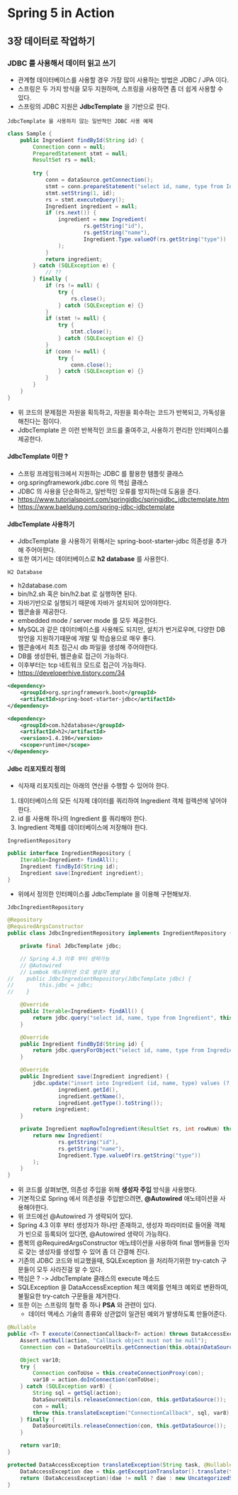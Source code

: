 # Spring 5 in Action

## 3장 데이터로 작업하기

### JDBC 를 사용해서 데이터 읽고 쓰기
- 관계형 데이터베이스를 사용할 경우 가장 많이 사용하는 방법은 JDBC / JPA 이다.
- 스프링은 두 가지 방식을 모두 지원하며, 스프링을 사용하면 좀 더 쉽게 사용할 수 있다.
- 스프링의 JDBC 지원은 **JdbcTemplate** 을 기반으로 한다.

`JdbcTemplate 을 사용하지 않는 일반적인 JDBC 사용 예제`
```java
class Sample {
    public Ingredient findById(String id) {
        Connection conn = null;
        PreparedStatement stmt = null;
        ResultSet rs = null;
        
        try {
            conn = dataSource.getConnection();
            stmt = conn.prepareStatement("select id, name, type from Ingredient where id = ?");
            stmt.setString(1, id);
            rs = stmt.executeQuery();
            Ingredient ingredient = null;
            if (rs.next()) {
                ingredient = new Ingredient(
                        rs.getString("id"),
                        rs.getString("name"),
                        Ingredient.Type.valueOf(rs.getString("type"))
                );
            }
            return ingredient;
        } catch (SQLException e) {
            // ??
        } finally {
            if (rs != null) {
                try {
                    rs.close();
                } catch (SQLException e) {}
            }
            if (stmt != null) {
                try {
                    stmt.close();
                } catch (SQLException e) {}
            }
            if (conn != null) {
                try {
                    conn.close();
                } catch (SQLException e) {}
            }
        }
    }    
}
```

- 위 코드의 문제점은 자원을 획득하고, 자원을 회수하는 코드가 반복되고, 가독성을 해친다는 점이다.
- JdbcTemplate 은 이런 반복적인 코드를 줄여주고, 사용하기 편리한 인터페이스를 제공한다.

#### JdbcTemplate 이란 ?
- 스프링 프레임워크에서 지원하는 JDBC 를 활용한 템플릿 클래스
- org.springframework.jdbc.core 의 핵심 클래스
- JDBC 의 사용을 단순화하고, 일반적인 오류를 방지하는데 도움을 준다.
- https://www.tutorialspoint.com/springjdbc/springjdbc_jdbctemplate.htm
- https://www.baeldung.com/spring-jdbc-jdbctemplate

#### JdbcTemplate 사용하기
- JdbcTemplate 을 사용하기 위해서는 spring-boot-starter-jdbc 의존성을 추가해 주어아햔다.
- 또한 여기서는 데이터베이스로 **h2 database** 를 사용한다.

`H2 Database`
- h2database.com
- bin/h2.sh 혹은 bin/h2.bat 로 실행하면 된다.
- 자바기반으로 실행되기 때문에 자바가 설치되어 있어야한다.
- 웹콘솔을 제공한다.
- embedded mode / server mode 를 모두 제공한다.
- MySQL과 같은 데이터베이스를 사용해도 되지만, 설치가 번거로우며, 다양한 DB 방언을 지원하기때문에 개발 및 학습용으로 매우 좋다.
- 웹콘솔에서 최초 접근시 db 파일을 생성해 주어야한다.
- DB를 생성한뒤, 웹콘솔로 접근이 가능하다.
- 이후부터는 tcp 네트워크 모드로 접근이 가능하다.
- https://developerhive.tistory.com/34


```xml
<dependency>
    <groupId>org.springframework.boot</groupId>
    <artifactId>spring-boot-starter-jdbc</artifactId>
</dependency>

<dependency>
    <groupId>com.h2database</groupId>
    <artifactId>h2</artifactId>
    <version>1.4.196</version>
    <scope>runtime</scope>
</dependency>
```

#### Jdbc 리포지토리 정의
- 식자재 리포지토리는 아래의 연산을 수행할 수 있어야 한다.
1. 데이터베이스의 모든 식자제 데이터를 쿼리하여 Ingredient 객체 컬렉션에 넣어야 한다.
2. id 를 사용해 하나의 Ingredient 를 쿼리해야 한다.
3. Ingredient 객체를 데이터베이스에 저장해야 한다.

`IngredientRepository`
```java
public interface IngredientRepository {
    Iterable<Ingredient> findAll();
    Ingredient findById(String id);
    Ingredient save(Ingredient ingredient);
}
```

- 위에서 정의한 인터페이스를 JdbcTemplate 을 이용해 구현해보자.

`JdbcIngredientRepository`
```java
@Repository
@RequiredArgsConstructor
public class JdbcIngredientRepository implements IngredientRepository {

    private final JdbcTemplate jdbc;

    // Spring 4.3 이후 부터 생략가능
    // @Autowired
    // Lombok 애노테이션 으로 생성자 생성
//    public JdbcIngredientRepository(JdbcTemplate jdbc) {
//        this.jdbc = jdbc;
//    }

    @Override
    public Iterable<Ingredient> findAll() {
        return jdbc.query("select id, name, type from Ingredient", this::mapRowToIngredient);
    }

    @Override
    public Ingredient findById(String id) {
        return jdbc.queryForObject("select id, name, type from Ingredient where id = ?", this::mapRowToIngredient, id);
    }

    @Override
    public Ingredient save(Ingredient ingredient) {
        jdbc.update("insert into Ingredient (id, name, type) values (?, ?, ?)",
                ingredient.getId(),
                ingredient.getName(),
                ingredient.getType().toString());
        return ingredient;
    }

    private Ingredient mapRowToIngredient(ResultSet rs, int rowNum) throws SQLException {
        return new Ingredient(
                rs.getString("id"),
                rs.getString("name"),
                Ingredient.Type.valueOf(rs.getString("type"))
        );
    }
}
```
- 위 코드를 살펴보면, 의존성 주입을 위해 **생성자 주입** 방식을 사용했다.
- 기본적으로 Spring 에서 의존성을 주입받으려면, **@Autowired** 애노테이션을 사용해야한다.
- 위 코드에선 @Autowired 가 생략되어 있다.
- Spring 4.3 이후 부터 생성자가 하나만 존재하고, 생성자 파라미터로 들어올 객체가 빈으로 등록되어 있다면, @Autowired 생략이 가능하다.
- 롬복의 @RequiredArgsConstructor 애노테이션을 사용하여 final 멤버들을 인자로 갖는 생성자를 생성할 수 있어 좀 더 간결해 진다.
- 기존의 JDBC 코드와 비교했을때, SQLException 을 처리하기위한 try-catch 구문들이 모두 사라진걸 알 수 있다.
- 핵심은 ? -> JdbcTemplate 클래스의 execute 메소드
- SQLException 을 DataAccessException 체크 예외를 언체크 예외로 변환하여, 불필요한 try-catch 구문들을 제거한다.
- 또한 이는 스프링의 철학 중 하나 **PSA** 와 관련이 있다.
    - 데이터 액세스 기술의 종류와 상관없이 일관된 예외가 발생하도록 만들어준다.
  
```java
@Nullable
public <T> T execute(ConnectionCallback<T> action) throws DataAccessException {
    Assert.notNull(action, "Callback object must not be null");
    Connection con = DataSourceUtils.getConnection(this.obtainDataSource());

    Object var10;
    try {
        Connection conToUse = this.createConnectionProxy(con);
        var10 = action.doInConnection(conToUse);
    } catch (SQLException var8) {
        String sql = getSql(action);
        DataSourceUtils.releaseConnection(con, this.getDataSource());
        con = null;
        throw this.translateException("ConnectionCallback", sql, var8);
    } finally {
        DataSourceUtils.releaseConnection(con, this.getDataSource());
    }

    return var10;
}

protected DataAccessException translateException(String task, @Nullable String sql, SQLException ex) {
    DataAccessException dae = this.getExceptionTranslator().translate(task, sql, ex);
    return (DataAccessException)(dae != null ? dae : new UncategorizedSQLException(task, sql, ex));
}
```

